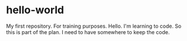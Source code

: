 # hello-world
My first repository. For training purposes.
Hello. I'm learning to code. So this is part of the plan. I need to have somewhere to keep the code.

